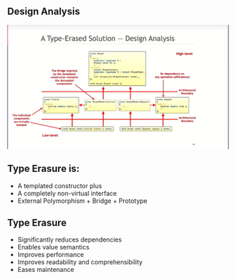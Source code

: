 ## Design Analysis
![DesignAnalysis](./DesignAnalysis.png)

## Type Erasure is:
- A templated constructor plus
- A completely non-virtual interface 
- External Polymorphism + Bridge + Prototype

## Type Erasure 
- Significantly reduces dependencies
- Enables value semantics
- Improves performance 
- Improves readability and comprehensibility 
- Eases maintenance
